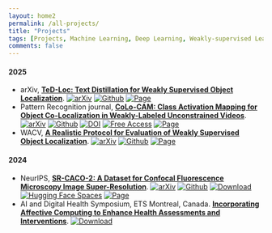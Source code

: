 ```yaml
---
layout: home2
permalink: /all-projects/
title: "Projects"
tags: [Projects, Machine Learning, Deep Learning, Weakly-supervised Learning (WSL), Weakly-supervised Object Localization (WSOL), Domain Adaptation (DA), Source-free Domain Adaptation (SFDA), Single Image Super-resolution (SISR), Histology Imaging, MultiModality, Text, Vision]
comments: false
---
```


#### 2025
<!-- * arXiv, [**TeD-Loc: Text Distillation for Weakly Supervised Object Localization**](/ted-loc). <a href="https://arxiv.org/pdf/2501.12632">[arXiv]</a><a href="https://github.com/shakeebmurtaza/TeDLOC">[Code]</a><a href="/ted-loc">[Page]</a>
* Pattern Recognition, [**CoLo-CAM: Class Activation Mapping for Object Co-Localization in Weakly-Labeled Unconstrained Videos**](/colo-cam). <a href="https://arxiv.org/pdf/2303.09044">[arXiv]</a><a href="https://github.com/sbelharbi/colo-cam">[Code]</a><a href="/colo-cam">[Page]</a>
* WACV, [**A Realistic Protocol for Evaluation of Weakly Supervised Object Localization**](/realistic-wsol-protocol). <a href="https://arxiv.org/pdf/2404.10034">[arXiv]</a><a href="https://github.com/shakeebmurtaza/wsol_model_selection">[Code]</a><a href="/realistic-wsol-protocol">[Page]</a>
 -->

* arXiv, [**TeD-Loc: Text Distillation for Weakly Supervised Object Localization**](/ted-loc). 
[![arXiv](https://img.shields.io/badge/arXiv-2501.12632-b31b1b.svg?logo=arxiv&logoColor=B31B1B)](https://arxiv.org/pdf/2501.12632) 
[![Github](https://img.shields.io/badge/Github-Ted--Loc-brightgreen.svg?logo=github)](https://github.com/shakeebmurtaza/TeDLOC) 
[![Page](https://img.shields.io/badge/Webpage-orange)](/ted-loc)
* Pattern Recognition journal, [**CoLo-CAM: Class Activation Mapping for Object Co-Localization in Weakly-Labeled Unconstrained Videos**](/colo-cam). 
[![arXiv](https://img.shields.io/badge/arXiv-2303.09044-b31b1b.svg?logo=arxiv&logoColor=B31B1B)](https://arxiv.org/pdf/2303.09044)
[![Github](https://img.shields.io/badge/Github-colo--cam-brightgreen.svg?logo=github)](https://github.com/sbelharbi/colo-cam)
[![DOI](https://img.shields.io/badge/DOI-10.1016/j.patcog.2025.111358-lightgreen?logo=doi&logoColor=FAB70C)](https://doi.org/10.1016/j.patcog.2025.111358)
[![Free Access](https://img.shields.io/badge/Temporary%20Journal%20Free%20Access:%20March--14--2025-blue?logo=openaccess)](https://authors.elsevier.com/a/1kUV-77nKs8lu) 
[![Page](https://img.shields.io/badge/Webpage-orange)](/colo-cam)
* WACV, [**A Realistic Protocol for Evaluation of Weakly Supervised Object Localization**](/realistic-wsol-protocol). 
[![arXiv](https://img.shields.io/badge/arXiv-2404.10034-b31b1b.svg?logo=arxiv&logoColor=B31B1B)](https://arxiv.org/pdf/2404.10034)
[![Github](https://img.shields.io/badge/Github-realistic--wsol--protocol-brightgreen.svg?logo=github)](https://github.com/shakeebmurtaza/wsol_model_selection)
[![Page](https://img.shields.io/badge/Webpage-orange)](/realistic-wsol-protocol)


#### 2024
<!-- * NeurIPS, [**SR-CACO-2: A Dataset for Confocal Fluorescence Microscopy Image Super-Resolution**](/sr-caco-2). <a href="https://arxiv.org/pdf/2406.09168">[arXiv]</a><a href="https://github.com/sbelharbi/sr-caco-2">[Code]</a><a href="/sr-caco-2">[Page]</a>
* AI and Digital Health Symposium, ETS Montreal, Canada. [**Incorporating Affective Computing to Enhance Health Assessments and Interventions**](https://aihealthsymposium2024.squarespace.com/). <a href="https://aihealthsymposium2024.squarespace.com/posters">[Posters]</a> -->


* NeurIPS, [**SR-CACO-2: A Dataset for Confocal Fluorescence Microscopy Image Super-Resolution**](/sr-caco-2). 
[![arXiv](https://img.shields.io/badge/arXiv-2406.09168-b31b1b.svg?logo=arxiv&logoColor=B31B1B)](https://arxiv.org/pdf/2406.09168)
[![Github](https://img.shields.io/badge/Github-sr--caco--2-brightgreen.svg?logo=github)](https://github.com/sbelharbi/sr-caco-2)
[![Download](https://img.shields.io/badge/Download-blue?logo=openaccess)](https://github.com/sbelharbi/sr-caco-2?tab=readme-ov-file#-sr-caco-2-dataset-licensedownload-)
[![Hugging Face Spaces](https://img.shields.io/badge/%F0%9F%A4%97%20Hugging%20Face-Weights-yellow)](https://huggingface.co/sbelharbi/sr-caco-2)
[![Page](https://img.shields.io/badge/Webpage-orange)](/sr-caco-2)
* AI and Digital Health Symposium, ETS Montreal, Canada. [**Incorporating Affective Computing to Enhance Health Assessments and Interventions**](https://aihealthsymposium2024.squarespace.com/). 
[![Download](https://img.shields.io/badge/Posters-blue?logo=openaccess)](https://aihealthsymposium2024.squarespace.com/posters)

